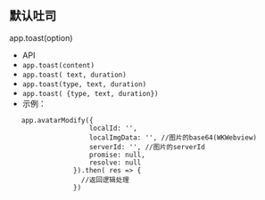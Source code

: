 ##  默认吐司  
app.toast(option)


*  API
  * ` app.toast(content) `
  * ` app.toast( text, duration) `
  * ` app.toast(type, text, duration) `
  * ` app.toast( {type, text, duration}) `
* 示例：
```
   app.avatarModify({
                    localId: '',
                    localImgData: '', //图片的base64(WKWebview)
                    serverId: '', //图片的serverId
                    promise: null,
                    resolve: null
                }).then( res => {
                  //返回逻辑处理
                })
``````